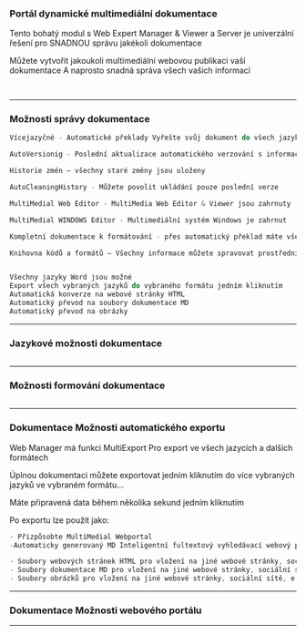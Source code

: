 ﻿### Portál dynamické multimediální dokumentace
Tento bohatý modul s Web Expert Manager & Viewer a Server
je univerzální řešení pro SNADNOU správu jakékoli dokumentace

Můžete vytvořit jakoukoli multimediální webovou publikaci vaší dokumentace
A naprosto snadná správa všech vašich informací
   

```cs
 


```

---


### Možnosti správy dokumentace

   
```cs
Vícejazyčné - Automatické překlady Vyřešte svůj dokument do všech jazyků jazyků

AutoVersionig - Poslední aktualizace automatického verzování s informacemi

Historie změn – všechny staré změny jsou uloženy

AutoCleaningHistory - Můžete povolit ukládání pouze poslední verze

MultiMedial Web Editor - MultiMedia Web Editor & Viewer jsou zahrnuty

MultiMedial WINDOWS Editor - Multimediální systém Windows je zahrnut

Kompletní dokumentace k formátování - přes automatický překlad máte všechny informace o možnostech SNADNÉ

Knihovna kódů a formátů – Všechny informace můžete spravovat prostřednictvím knihovny kódů

```  


```cs    

Všechny jazyky Word jsou možné
Export všech vybraných jazyků do vybraného formátu jedním kliknutím
Automatická konverze na webové stránky HTML
Automatický převod na soubory dokumentace MD
Automatický převod na obrázky
```

---

### Jazykové možnosti dokumentace

   
```cs

```

---

### Možnosti formování dokumentace

   
```cs

```

---

### Dokumentace Možnosti automatického exportu
Web Manager má funkci MultiExport
Pro export ve všech jazycích a dalších formátech

Úplnou dokumentaci můžete exportovat jedním kliknutím do více vybraných jazyků ve vybraném formátu...

Máte připravená data během několika sekund jedním kliknutím

Po exportu lze použít jako:
```cs
- Přizpůsobte MultiMedial Webportal
-Automaticky generovaný MD Inteligentní fultextový vyhledávací webový portál

- Soubory webových stránek HTML pro vložení na jiné webové stránky, sociální sítě, e-mail,
- Soubory dokumentace MD pro vložení na jiné webové stránky, sociální sítě, e-mail,
- Soubory obrázků pro vložení na jiné webové stránky, sociální sítě, e-mail,

```

---

### Dokumentace Možnosti webového portálu


---